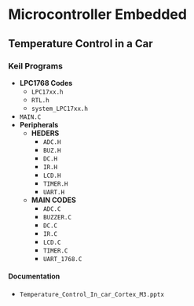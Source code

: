 # Microcontroller Embedded

## Temperature Control in a Car

### Keil Programs
- **LPC1768 Codes**
  - `LPC17xx.h`
  - `RTL.h`
  - `system_LPC17xx.h`
- `MAIN.C`
- **Peripherals**
  - **HEDERS**
    - `ADC.H`
    - `BUZ.H`
    - `DC.H`
    - `IR.H`
    - `LCD.H`
    - `TIMER.H`
    - `UART.H`
  - **MAIN CODES**
    - `ADC.C`
    - `BUZZER.C`
    - `DC.C`
    - `IR.C`
    - `LCD.C`
    - `TIMER.C`
    - `UART_1768.C`

#### Documentation
- `Temperature_Control_In_car_Cortex_M3.pptx`
